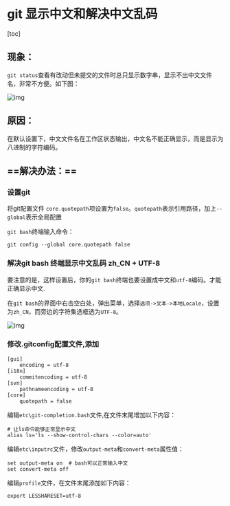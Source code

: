 # git 显示中文和解决中文乱码

[toc]

## **现象：**

`git status`查看有改动但未提交的文件时总只显示数字串，显示不出中文文件名，非常不方便。如下图：

![img](https://pic3.zhimg.com/80/v2-bc86ea90ae02e6b27713420b3d52bc3e_720w.webp)



## **原因：**

在默认设置下，中文文件名在工作区状态输出，中文名不能正确显示，而是显示为八进制的字符编码。

## **==解决办法：==**

### 设置git

将git配置文件 `core.quotepath`项设置为`false`。`quotepath`表示引用路径，加上`--global`表示全局配置

`git bash`终端输入命令：

```text
git config --global core.quotepath false
```

### 解决git bash 终端显示中文乱码 zh_CN + UTF-8

要注意的是，这样设置后，你的`git bash`终端也要设置成中文和`utf-8`编码。才能正确显示中文.

在`git bash`的界面中右击空白处，弹出菜单，选择`选项->文本->本地Locale`，设置为`zh_CN`，而旁边的字符集选框选为`UTF-8`。

![img](https://pic2.zhimg.com/80/v2-735f07fdbb0da3b73ac3678815026761_720w.webp)



### 修改.gitconfig配置文件,添加

```text
[gui]  
    encoding = utf-8  
[i18n]  
    commitencoding = utf-8  
[svn]  
    pathnameencoding = utf-8  
[core]
    quotepath = false 
```

编辑`etc\git-completion.bash`文件,在文件末尾增加以下内容：

```text
# 让ls命令能够正常显示中文
alias ls='ls --show-control-chars --color=auto' 
```

编辑`etc\inputrc`文件，修改`output-meta`和`convert-meta`属性值：

```text
set output-meta on  # bash可以正常输入中文  
set convert-meta off  
```

编辑`profile`文件，在文件末尾添加如下内容：

```text
export LESSHARESET=utf-8
```